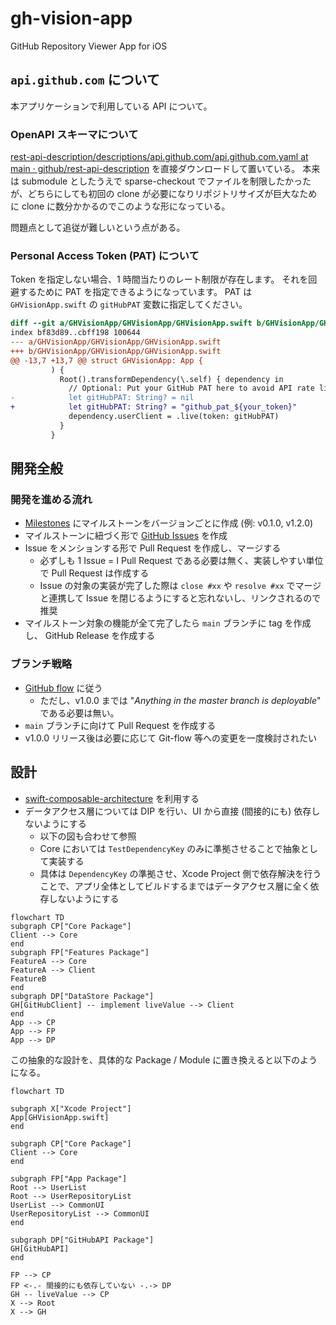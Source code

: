 # gh-vision-app

GitHub Repository Viewer App for iOS

## `api.github.com` について

本アプリケーションで利用している API について。

### OpenAPI スキーマについて

[rest-api-description/descriptions/api.github.com/api.github.com.yaml at main · github/rest-api-description](https://github.com/github/rest-api-description/blob/main/descriptions/api.github.com/api.github.com.yaml) を直接ダウンロードして置いている。
本来は submodule としたうえで sparse-checkout でファイルを制限したかったが、どちらにしても初回の clone が必要になりリポジトリサイズが巨大なために clone に数分かかるのでこのような形になっている。

問題点として追従が難しいという点がある。

### Personal Access Token (PAT) について

Token を指定しない場合、1 時間当たりのレート制限が存在します。
それを回避するために PAT を指定できるようになっています。
PAT は `GHVisionApp.swift` の `gitHubPAT` 変数に指定してください。

```diff
diff --git a/GHVisionApp/GHVisionApp/GHVisionApp.swift b/GHVisionApp/GHVisionApp/GHVisionApp.swift
index bf83d89..cbff198 100644
--- a/GHVisionApp/GHVisionApp/GHVisionApp.swift
+++ b/GHVisionApp/GHVisionApp/GHVisionApp.swift
@@ -13,7 +13,7 @@ struct GHVisionApp: App {
         ) {
           Root().transformDependency(\.self) { dependency in
             // Optional: Put your GitHub PAT here to avoid API rate limit.
-            let gitHubPAT: String? = nil
+            let gitHubPAT: String? = "github_pat_${your_token}"
             dependency.userClient = .live(token: gitHubPAT)
           }
         }
```

## 開発全般

### 開発を進める流れ

- [Milestones](https://github.com/daichikuwa0618/gh-vision-app/milestones) にマイルストーンをバージョンごとに作成 (例: v0.1.0, v1.2.0)
- マイルストーンに紐づく形で [GitHub Issues](https://github.com/daichikuwa0618/gh-vision-app/issues) を作成
- Issue をメンションする形で Pull Request を作成し、マージする
  - 必ずしも 1 Issue = I Pull Request である必要は無く、実装しやすい単位で Pull Request は作成する
  - Issue の対象の実装が完了した際は `close #xx` や `resolve #xx` でマージと連携して Issue を閉じるようにすると忘れないし、リンクされるので推奨
- マイルストーン対象の機能が全て完了したら `main` ブランチに tag を作成し、 GitHub Release を作成する

### ブランチ戦略

- [GitHub flow](https://githubflow.github.io/) に従う
  - ただし、v1.0.0 までは "*Anything in the master branch is deployable*" である必要は無い。
- `main` ブランチに向けて Pull Request を作成する
- v1.0.0 リリース後は必要に応じて Git-flow 等への変更を一度検討されたい

## 設計

- [swift-composable-architecture](https://github.com/pointfreeco/swift-composable-architecture) を利用する
- データアクセス層については DIP を行い、UI から直接 (間接的にも) 依存しないようにする
  - 以下の図も合わせて参照
  - Core においては `TestDependencyKey` のみに準拠させることで抽象として実装する
  - 具体は `DependencyKey` の準拠させ、Xcode Project 側で依存解決を行うことで、アプリ全体としてビルドするまではデータアクセス層に全く依存しないようにする

```mermaid
flowchart TD
subgraph CP["Core Package"]
Client --> Core
end
subgraph FP["Features Package"]
FeatureA --> Core
FeatureA --> Client
FeatureB
end
subgraph DP["DataStore Package"]
GH[GitHubClient] -- implement liveValue --> Client
end
App --> CP
App --> FP
App --> DP
```

この抽象的な設計を、具体的な Package / Module に置き換えると以下のようになる。

```mermaid
flowchart TD

subgraph X["Xcode Project"]
App[GHVisionApp.swift]
end

subgraph CP["Core Package"]
Client --> Core
end

subgraph FP["App Package"]
Root --> UserList
Root --> UserRepositoryList
UserList --> CommonUI
UserRepositoryList --> CommonUI
end

subgraph DP["GitHubAPI Package"]
GH[GitHubAPI]
end

FP --> CP
FP <-.- 間接的にも依存していない -.-> DP
GH -- liveValue --> CP
X --> Root
X --> GH

```
